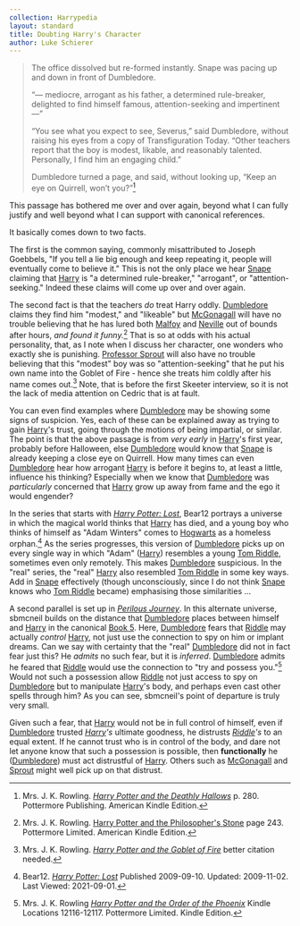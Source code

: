 ```yaml
---
collection: Harrypedia
layout: standard
title: Doubting Harry's Character
author: Luke Schierer
---
```


> The office dissolved but re-formed instantly. Snape was pacing up and down in
> front of Dumbledore.
>
> “— mediocre, arrogant as his father, a determined rule-breaker, delighted to
> find himself famous, attention-seeking and impertinent —”
>
> “You see what you expect to see, Severus,” said Dumbledore, without raising
> his eyes from a copy of Transfiguration Today. “Other teachers report that the
> boy is modest, likable, and reasonably talented. Personally, I find him an
> engaging child.”
>
> Dumbledore turned a page, and said, without looking up, “Keep an eye on
> Quirrell, won’t you?”[^20210901-1]

This passage has bothered me over and over again, beyond what I can fully
justify and well beyond what I can support with canonical references.

It basically comes down to two facts.

The first is the common saying, commonly misattributed to Joseph Goebbels, "If
you tell a lie big enough and keep repeating it, people will eventually come to
believe it." This is not the only place we hear [Snape][] claiming that
[Harry][] is "a determined rule-breaker," "arrogant", or "attention-seeking."
Indeed these claims will come up over and over again.

The second fact is that the teachers _do_ treat Harry oddly. [Dumbledore][]
claims they find him "modest," and "likeable" but [McGonagall][] will have no
trouble believing that he has lured both [Malfoy][] and [Neville][] out of
bounds after hours, _and found it funny._[^231003-4] That is so at odds with
his actual
personality, that, as I note when I discuss her character, one wonders who
exactly she is punishing. [Professor Sprout][] will also have no trouble
believing that this "modest" boy was so "attention-seeking" that he put his own
name into the Goblet of Fire - hence she treats him coldly after his name comes
out.[^20210901-2] Note, that is before the first Skeeter interview, so it is
not the lack of media attention on Cedric that is at fault.

You can even find examples where [Dumbledore][] may be showing some signs of
suspicion. Yes, each of these can be explained away as trying to gain
[Harry][]'s trust, going through the motions of being impartial, or similar.
The point is that the above passage is from _very early_ in [Harry][]'s first
year, probably before Halloween, else [Dumbledore][] would know that [Snape][]
is already keeping a close eye on Quirrell. How many times can even
[Dumbledore][] hear how arrogant [Harry][] is before it begins to, at least a
little, influence his thinking? Especially when we know that [Dumbledore][]
was _particularly_ concerned that [Harry][] grow up away from fame and the ego
it would engender?

In the series that starts with _[Harry Potter: Lost][B12HPL1]_, Bear12 portrays
a universe in which the magical world thinks that [Harry][] has died, and a
young boy who thinks of himself as "Adam Winters" comes to [Hogwarts][] as a
homeless orphan.[^20210901-3] As the series progresses, this version of
[Dumbledore][] picks up on every single way in which "Adam" \([Harry][]\)
resembles a young [Tom Riddle][], sometimes even only remotely. This makes
[Dumbledore][] suspicious. In the "real" series, the "real" [Harry][] also
resembled [Tom Riddle][] in some key ways. Add in [Snape][] effectively
(though unconsciously, since I do not think [Snape][] knows who [Tom Riddle][]
became) emphasising those similarities …

A second parallel is set up in _[Perilous Journey][]_. In this alternate
universe, sbmcneil builds on the distance that [Dumbledore][] places between
himself and [Harry][] in the canonical [Book 5][]. Here, [Dumbledore][] fears
that [Riddle][] may actually _control_ [Harry][], not just use the connection
to spy on him or implant dreams. Can we say with certainty that the "real"
[Dumbledore][] did not in fact fear just this? He _admits_ no such fear, but
it is _inferred_. [Dumbledore][] admits he feared that [Riddle][] would use the
connection to "try and possess you."[^221109-1] Would not such a possession
allow [Riddle][] not just access to spy on [Dumbledore][] but to manipulate
[Harry][]'s body, and perhaps even cast other spells through him? As you can
see, sbmcneil's point of departure is truly very small.

Given such a fear, that [Harry][] would not be in full control of himself, even
if [Dumbledore][] trusted _[Harry][]'s_ ultimate goodness, he distrusts
_[Riddle]'s_ to an equal extent. If he cannot trust who is in control of the
body, and dare not let anyone know that such a possession is possible, then
**functionally** he ([Dumbledore][]) must act distrustful of [Harry][]. Others
such as [McGonagall][] and [Sprout][] might well pick up on that distrust.

[^231003-4]:
    Mrs. J. K. Rowling. [Harry Potter and the Philosopher's Stone]
    page 243. Pottermore Limited. American Kindle Edition.

[^221109-1]:
    Mrs. J. K. Rowling
    _[Harry Potter and the Order of the Phoenix]_
    Kindle Locations 12116-12117. Pottermore Limited. Kindle Edition.

[Book 5]: https://www.librarything.com/work/115/book/225886709
[Perilous Journey]: https://www.fanfiction.net/s/8281675

[^20210901-1]:
    Mrs. J. K. Rowling.
    _[Harry Potter and the Deathly Hallows]_
    p. 280. Pottermore Publishing. American Kindle Edition.

[Harry Potter and the Deathly Hallows]: https://www.librarything.com/work/3577382/
[Harry Potter and the Order of the Phoenix]: https://www.librarything.com/work/115/
[Harry Potter and the Philosopher's Stone]: https://www.librarything.com/work/5403381/
[Harry Potter and the Goblet of Fire]: https://www.librarything.com/work/113/

[^20210901-2]:
    Mrs. J. K. Rowling.
    _[Harry Potter and the Goblet of Fire]_
    better citation needed.

[^20210901-3]:
    Bear12. _[Harry Potter: Lost][B12HPL2]_
    Published 2009-09-10. Updated: 2009-11-02. Last Viewed: 2021-09-01.

[B12HPL1]: https://www.fanfiction.net/s/5366780
[B12HPL2]: https://www.fanfiction.net/s/5366780

[Bill]: /Harrypedia/people/weasley/william_arthur/
[Dumbledore]: </Harrypedia/people/Dumbledore/Albus Percival Wulfric Brian/>
[Harry]: </Harrypedia/people/Potter/Harry James/>
[Hermione]: </Harrypedia/people/Granger/Hermione Jean/>
[Hogwarts]: /Harrypedia/Hogwarts/
[Kingsley]: /Harrypedia/people/shacklebolt/kingsley/
[Lupin]: </Harrypedia/people/Lupin/Remus John/>
[Malfoy]: </Harrypedia/people/Malfoy/Draco Lucius/>
[McGonagall]: /Harrypedia/people/McGonagall/Minerva/
[Moody]: ./Harrypedia/people/moody/
[Neville]: /Harrypedia/people/longbottom/neville/
[Professor Sprout]: /Harrypedia/people/sprout/pomona/
[Riddle]: </Harrypedia/people/Riddle/Tom Marvolo/>
[Ron]: </Harrypedia/people/Weasley/Ronald Bilius/>
[Snape]: /Harrypedia/people/Snape/Severus/
[Sprout]: /Harrypedia/people/sprout/pomona/
[Tom Riddle]: </Harrypedia/people/Riddle/Tom Marvolo/>
